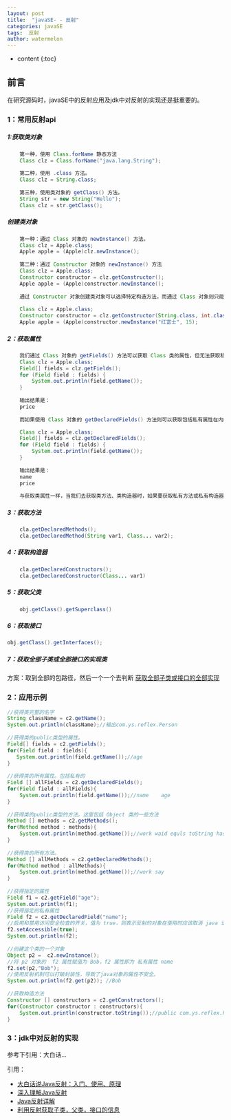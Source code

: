 ```yaml
---
layout: post
title:  "javaSE- - 反射"
categories: javaSE
tags:  反射
author: watermelon
---
```

* content
{:toc}

## 前言
在研究源码时，javaSE中的反射应用及jdk中对反射的实现还是挺重要的。





### 1：常用反射api
##### 1:获取类对象
```java
	第一种，使用 Class.forName 静态方法
	Class clz = Class.forName("java.lang.String");
	
	第二种，使用 .class 方法。
	Class clz = String.class;
	
	第三种，使用类对象的 getClass() 方法。
	String str = new String("Hello");
	Class clz = str.getClass();
```
  
#####  创建类对象
```java
    第一种：通过 Class 对象的 newInstance() 方法。
	Class clz = Apple.class;
	Apple apple = (Apple)clz.newInstance();
	
	第二种：通过 Constructor 对象的 newInstance() 方法
	Class clz = Apple.class;
	Constructor constructor = clz.getConstructor();
	Apple apple = (Apple)constructor.newInstance();
	
	通过 Constructor 对象创建类对象可以选择特定构造方法，而通过 Class 对象则只能使用默认的无参数构造方法。下面的代码就调用了一个有参数的构造方法进行了类对象的初始化。
  
	Class clz = Apple.class;
	Constructor constructor = clz.getConstructor(String.class, int.class);
	Apple apple = (Apple)constructor.newInstance("红富士", 15);
```

##### 2：获取属性
```java
    我们通过 Class 对象的 getFields() 方法可以获取 Class 类的属性，但无法获取私有属性。
	Class clz = Apple.class;
	Field[] fields = clz.getFields();
	for (Field field : fields) {
		System.out.println(field.getName());
	}
	
	输出结果是：
	price
	
	而如果使用 Class 对象的 getDeclaredFields() 方法则可以获取包括私有属性在内的所有属性：

	Class clz = Apple.class;
	Field[] fields = clz.getDeclaredFields();
	for (Field field : fields) {
		System.out.println(field.getName());
	}
	
	输出结果是：
	name
	price
	  
	与获取类属性一样，当我们去获取类方法、类构造器时，如果要获取私有方法或私有构造器，则必须使用有 declared 关键字的方法。
```
##### 3：获取方法
```java
    cla.getDeclaredMethods();
    cla.getDeclaredMethod(String var1, Class... var2);
```
##### 4：获取构造器
```java
    cla.getDeclaredConstructors();
    cla.getDeclaredConstructor(Class... var1)
```

##### 5：获取父类
```java
    obj.getClass().getSuperclass()
```

##### 6：获取接口
```java
obj.getClass().getInterfaces();
```

##### 7：获取全部子类或全部接口的实现类
方案：取到全部的包路径，然后一个一个去判断
[获取全部子类或接口的全部实现](https://blog.csdn.net/weixin_38826146/article/details/80771164)  


### 2：应用示例
```java
//获得类完整的名字
String className = c2.getName();
System.out.println(className);//输出com.ys.reflex.Person
        
//获得类的public类型的属性。
Field[] fields = c2.getFields();
for(Field field : fields){
   System.out.println(field.getName());//age
}
        
//获得类的所有属性。包括私有的
Field [] allFields = c2.getDeclaredFields();
for(Field field : allFields){
    System.out.println(field.getName());//name    age
}
        
//获得类的public类型的方法。这里包括 Object 类的一些方法
Method [] methods = c2.getMethods();
for(Method method : methods){
    System.out.println(method.getName());//work waid equls toString hashCode等
}
        
//获得类的所有方法。
Method [] allMethods = c2.getDeclaredMethods();
for(Method method : allMethods){
    System.out.println(method.getName());//work say
}
   
//获得指定的属性
Field f1 = c2.getField("age");
System.out.println(f1);
//获得指定的私有属性
Field f2 = c2.getDeclaredField("name");
//启用和禁用访问安全检查的开关，值为 true，则表示反射的对象在使用时应该取消 java 语言的访问检查；反之不取消
f2.setAccessible(true);
System.out.println(f2);
                
//创建这个类的一个对象
Object p2 =  c2.newInstance();
//将 p2 对象的  f2 属性赋值为 Bob，f2 属性即为 私有属性 name
f2.set(p2,"Bob");
//使用反射机制可以打破封装性，导致了java对象的属性不安全。 
System.out.println(f2.get(p2)); //Bob
        
//获取构造方法
Constructor [] constructors = c2.getConstructors();
for(Constructor constructor : constructors){
    System.out.println(constructor.toString());//public com.ys.reflex.Person()
}
```
### 3：jdk中对反射的实现
参考下引用：大白话...


引用：  
* [大白话说Java反射：入门、使用、原理](http://www.cnblogs.com/chanshuyi/p/head_first_of_reflection.html)  
* [深入理解Java反射](http://www.cnblogs.com/luoxn28/p/5686794.html)  
* [Java反射详解](http://www.cnblogs.com/ysocean/p/6516248.html)  
* [利用反射获取子类，父类，接口的信息](https://blog.csdn.net/rongrong_love_lc/article/details/54020641)  